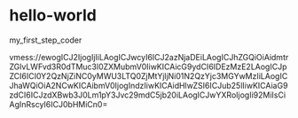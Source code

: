 # hello-world
my_first_step_coder



vmess://ewogICJ2IjogIjIiLAogICJwcyI6ICJ2azNjaDEiLAogICJhZGQiOiAidmtrZGlvLWFvd3R0dTMuc3l0ZXMubmV0IiwKICAicG9ydCI6IDEzMzE2LAogICJpZCI6ICI0Y2QzNjZiNC0yMWU3LTQ0ZjMtYjljNi01N2QzYjc3MGYwMzIiLAogICJhaWQiOiA2NCwKICAibmV0IjogIndzIiwKICAidHlwZSI6ICJub25lIiwKICAiaG9zdCI6ICJzdXBwb3J0Lm1pY3Jvc29mdC5jb20iLAogICJwYXRoIjogIi92MiIsCiAgInRscyI6ICJ0bHMiCn0=
